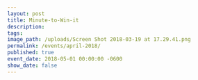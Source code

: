 ```yaml
---
layout: post
title: Minute-to-Win-it
description:
tags:
image_path: /uploads/Screen Shot 2018-03-19 at 17.29.41.png
permalink: /events/april-2018/
published: true
event_date: 2018-05-01 00:00:00 -0600
show_date: false
---
```

